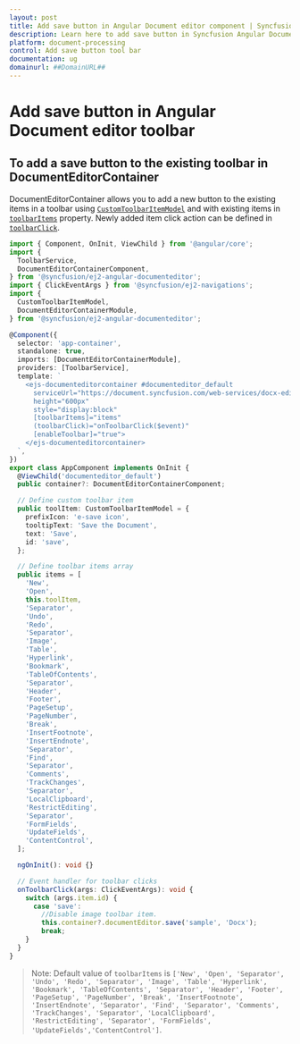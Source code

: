 ```yaml
---
layout: post
title: Add save button in Angular Document editor component | Syncfusion
description: Learn here to add save button in Syncfusion Angular Document editor component of Syncfusion Essential JS 2 and more.
platform: document-processing
control: Add save button tool bar 
documentation: ug
domainurl: ##DomainURL##
---
```


# Add save button in Angular Document editor toolbar

## To add a save button to the existing toolbar in DocumentEditorContainer

DocumentEditorContainer allows you to add a new button to the existing items in a toolbar using [`CustomToolbarItemModel`](https://ej2.syncfusion.com/angular/documentation/api/document-editor/customToolbarItemModel/) and with existing items in [`toolbarItems`](https://ej2.syncfusion.com/angular/documentation/api/document-editor/-container#toolbaritems) property. Newly added item click action can be defined in [`toolbarClick`](https://ej2.syncfusion.com/angular/documentation/api/toolbar/clickEventArgs/).

```typescript
import { Component, OnInit, ViewChild } from '@angular/core';
import {
  ToolbarService,
  DocumentEditorContainerComponent,
} from '@syncfusion/ej2-angular-documenteditor';
import { ClickEventArgs } from '@syncfusion/ej2-navigations';
import {
  CustomToolbarItemModel,
  DocumentEditorContainerModule,
} from '@syncfusion/ej2-angular-documenteditor';

@Component({
  selector: 'app-container',
  standalone: true,
  imports: [DocumentEditorContainerModule],
  providers: [ToolbarService],
  template: `
    <ejs-documenteditorcontainer #documenteditor_default 
      serviceUrl="https://document.syncfusion.com/web-services/docx-editor/api/documenteditor/" 
      height="600px" 
      style="display:block" 
      [toolbarItems]="items" 
      (toolbarClick)="onToolbarClick($event)" 
      [enableToolbar]="true">
    </ejs-documenteditorcontainer>
  `,
})
export class AppComponent implements OnInit {
  @ViewChild('documenteditor_default')
  public container?: DocumentEditorContainerComponent;

  // Define custom toolbar item
  public toolItem: CustomToolbarItemModel = {
    prefixIcon: 'e-save icon',
    tooltipText: 'Save the Document',
    text: 'Save',
    id: 'save',
  };

  // Define toolbar items array
  public items = [
    'New',
    'Open',
    this.toolItem,
    'Separator',
    'Undo',
    'Redo',
    'Separator',
    'Image',
    'Table',
    'Hyperlink',
    'Bookmark',
    'TableOfContents',
    'Separator',
    'Header',
    'Footer',
    'PageSetup',
    'PageNumber',
    'Break',
    'InsertFootnote',
    'InsertEndnote',
    'Separator',
    'Find',
    'Separator',
    'Comments',
    'TrackChanges',
    'Separator',
    'LocalClipboard',
    'RestrictEditing',
    'Separator',
    'FormFields',
    'UpdateFields',
    'ContentControl',
  ];

  ngOnInit(): void {}

  // Event handler for toolbar clicks
  onToolbarClick(args: ClickEventArgs): void {
    switch (args.item.id) {
      case 'save':
        //Disable image toolbar item.
        this.container?.documentEditor.save('sample', 'Docx');
        break;
    }
  }
}
```

>Note: Default value of `toolbarItems` is `['New', 'Open', 'Separator', 'Undo', 'Redo', 'Separator', 'Image', 'Table', 'Hyperlink', 'Bookmark', 'TableOfContents', 'Separator', 'Header', 'Footer', 'PageSetup', 'PageNumber', 'Break', 'InsertFootnote', 'InsertEndnote', 'Separator', 'Find', 'Separator', 'Comments', 'TrackChanges', 'Separator', 'LocalClipboard', 'RestrictEditing', 'Separator', 'FormFields', 'UpdateFields','ContentControl']`.